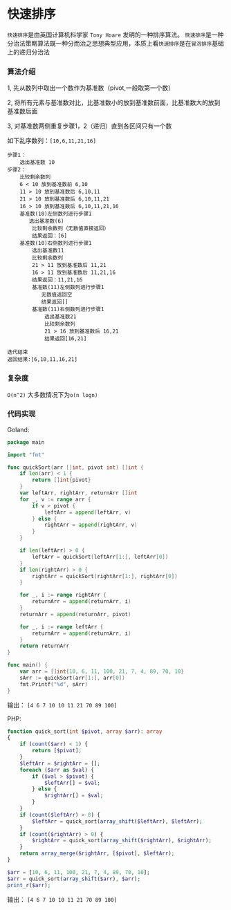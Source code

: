 # 快速排序

`快速排序`是由英国计算机科学家 `Tony Hoare` 发明的一种排序算法。
`快速排序`是一种分治法策略算法既一种分而治之思想典型应用，本质上看`快速排序`是在`冒泡排序`基础上的递归分治法

### 算法介绍

1, 先从数列中取出一个数作为基准数（pivot,一般取第一个数）

2, 将所有元素与基准数对比，比基准数小的放到基准数前面，比基准数大的放到基准数后面

3, 对基准数两侧重复步骤1，2（递归）直到各区间只有一个数


如下乱序数列：`[10,6,11,21,16]`

```
步骤1：
    选出基准数 10
步骤2：
    比较剩余数列
    6 < 10 放到基准数前 6,10
    11 > 10 放到基准数后 6,10,11
    21 > 10 放到基准数后 6,10,11,21
    16 > 10 放到基准数后 6,10,11,21,16
    基准数(10)左侧数列进行步骤1
       选出基准数(6)
        比较剩余数列（无数值直接返回）
        结果返回：[6]
    基准数(10)右侧数列进行步骤1
        选出基准数11
        比较剩余数列
        21 > 11 放到基准数后 11,21
        16 > 11 放到基准数后 11,21,16
        结果返回：11,21,16
        基准数(11)左侧数列进行步骤1
           无数值返回空
           结果返回[]
        基准数(11)右侧数列进行步骤1
            选出基准数21
            比较剩余数列
            21 > 16 放到基准数后 16,21
            结果返回[16,21]

迭代结束
返回结果:[6,10,11,16,21]
```

### 复杂度

`O(n^2)` 大多数情况下为`o(n logn)`


### 代码实现

Goland: 
```go
package main

import "fmt"

func quickSort(arr []int, pivot int) []int {
	if len(arr) < 1 {
		return []int{pivot}
	}
	var leftArr, rightArr, returnArr []int
	for _, v := range arr {
		if v > pivot {
			leftArr = append(leftArr, v)
		} else {
			rightArr = append(rightArr, v)
		}
	}

	if len(leftArr) > 0 {
		leftArr = quickSort(leftArr[1:], leftArr[0])
	}
	if len(rightArr) > 0 {
		rightArr = quickSort(rightArr[1:], rightArr[0])
	}

	for _, i := range rightArr {
		returnArr = append(returnArr, i)
	}
	returnArr = append(returnArr, pivot)

	for _, i := range leftArr {
		returnArr = append(returnArr, i)
	}
	return returnArr
}

func main() {
	var arr = []int{10, 6, 11, 100, 21, 7, 4, 89, 70, 10}
	sArr := quickSort(arr[1:], arr[0])
	fmt.Printf("%d", sArr)
}
```

输出： 
```[4 6 7 10 10 11 21 70 89 100]```

PHP: 
```php
function quick_sort(int $pivot, array $arr): array
{
    if (count($arr) < 1) {
        return [$pivot];
    }
    $leftArr = $rightArr = [];
    foreach ($arr as $val) {
        if ($val > $pivot) {
            $leftArr[] = $val;
        } else {
            $rightArr[] = $val;
        }
    }
    if (count($leftArr) > 0) {
        $leftArr = quick_sort(array_shift($leftArr), $leftArr);
    }
    if (count($rightArr) > 0) {
        $rightArr = quick_sort(array_shift($rightArr), $rightArr);
    }
    return array_merge($rightArr, [$pivot], $leftArr);
}

$arr = [10, 6, 11, 100, 21, 7, 4, 89, 70, 10];
$arr = quick_sort(array_shift($arr), $arr);
print_r($arr);
```

输出： 
```[4 6 7 10 10 11 21 70 89 100]```